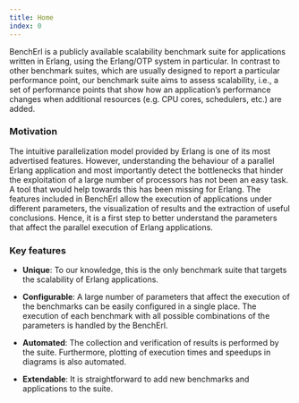 ```yaml
---
title: Home
index: 0
---
```


BenchErl is a publicly available scalability benchmark suite for applications written in Erlang, using the Erlang/OTP system in particular. In contrast to other benchmark suites, which are usually designed to report a particular performance point, our benchmark suite aims to assess scalability, i.e., a set of performance points that show how an application’s performance changes when additional resources (e.g. CPU cores, schedulers, etc.) are added.

### Motivation

The intuitive parallelization model provided by Erlang is one of its most advertised features. However, understanding the behaviour of a parallel Erlang application and most importantly detect the bottlenecks that hinder the exploitation of a large number of processors has not been an easy task. A tool that would help towards this has been missing for Erlang. The features included in BenchErl allow the execution of applications under different parameters, the visualization of results and the extraction of useful conclusions. Hence, it is a first step to better understand the parameters that affect the parallel execution of Erlang applications.

### Key features

* **Unique**: To our knowledge, this is the only benchmark suite that targets the scalability of Erlang applications.

* **Configurable**: A large number of parameters that affect the execution of the benchmarks can be easily configured in a single place. The execution of each benchmark with all possible combinations of the parameters is handled by the BenchErl.

* **Automated**: The collection and verification of results is performed by the suite. Furthermore, plotting of execution times and speedups in diagrams is also automated.

* **Extendable**: It is straightforward to add new benchmarks and applications to the suite.

